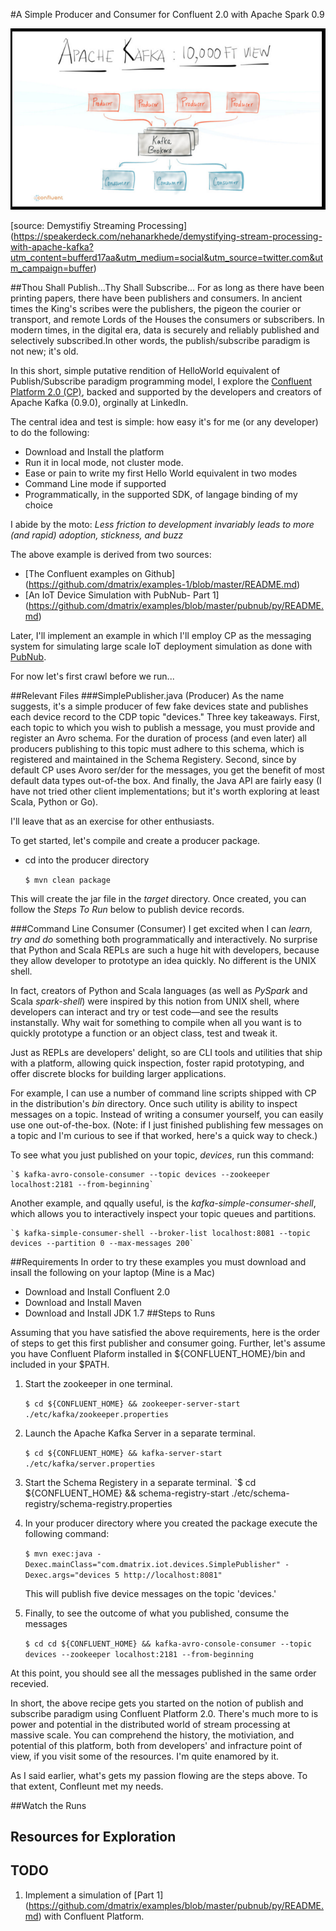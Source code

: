 #A Simple Producer and Consumer for Confluent 2.0 with Apache Spark 0.9

![](images/confluent.png)

[source: Demystifiy Streaming Processing] (https://speakerdeck.com/nehanarkhede/demystifying-stream-processing-with-apache-kafka?utm_content=bufferd17aa&utm_medium=social&utm_source=twitter.com&utm_campaign=buffer)

##Thou Shall Publish...Thy Shall Subscribe...
For as long as there have been printing papers, there have been publishers and consumers. 
In ancient times the King's scribes were the publishers, the pigeon the courier or transport, and remote Lords of the Houses the consumers or subscribers. In modern times, in the digital era, data is securely and reliably published and selectively subscribed.In other words, the publish/subscribe paradigm is not new; it's old.

In this short, simple putative rendition of HelloWorld equivalent of Publish/Subscribe paradigm programming model, I explore the 
[Confluent Platform 2.0 (CP)](http://confluent.io), backed and supported by the developers and creators of Apache Kafka (0.9.0), orginally at LinkedIn.

The central idea and test is simple: how easy it's for me (or any developer) to do the following:
- Download and Install the platform
- Run it in local mode, not cluster mode.
- Ease or pain to write my first Hello World equivalent in two modes
- Command Line mode if supported
- Programmatically, in the supported SDK, of langage binding of my choice

I abide by the moto: *Less friction to development invariably leads to more (and rapid) adoption, stickness, and buzz*

The above example is derived from two sources:
- [The Confluent examples on Github] (https://github.com/dmatrix/examples-1/blob/master/README.md)
- [An IoT Device Simulation with PubNub- Part 1] (https://github.com/dmatrix/examples/blob/master/pubnub/py/README.md)

Later, I'll implement an example in which I'll employ CP as the messaging system for simulating large scale IoT deployment simulation as done with [PubNub](https://www.linkedin.com/pulse/pubnub-integration-apache-spark-influxdb-simulation-iot-damji).

For now let's first crawl before we run...

##Relevant Files
###SimplePublisher.java (Producer)
As the name suggests, it's a simple producer of few fake devices state and publishes each device record to the CDP topic "devices." Three key takeaways. First, each topic to which you wish to publish a message, you must provide and register an Avro schema. For the duration of process (and even later) all producers publishing to this topic must adhere to this schema, which is registered and maintained in the Schema Registery. Second, since by default CP uses Avoro ser/der for the messages, you get the benefit of most default data types out-of-the box. And finally, the Java API are fairly easy (I have not tried other client implementations; but it's worth exploring at least Scala, Python or Go).

I'll leave that as an exercise for other enthusiasts. 

To get started, let's compile and create a producer package. 

- cd into the producer directory

	`$ mvn clean package`

This will create the jar file in the *target* directory. Once created, you can follow the *Steps To Run* below to publish device records.

###Command Line Consumer (Consumer)
I get excited when I can *learn, try and do* something both programmatically and interactively. No surprise that Python and Scala REPLs are such a huge hit with developers, because they allow developer to prototype an idea quickly. No different is the UNIX shell. 

In fact, creators of Python and Scala languages (as well as *PySpark* and Scala *spark-shell*) were inspired by this notion from UNIX shell, where developers can interact and try or test code—and see the results instanstally. Why wait for something to compile when all you want is to quickly prototype a function or an object class, test and tweak it.

Just as REPLs are developers' delight, so are CLI tools and utilities that ship with a platform, allowing quick inspection, foster rapid prototyping, and offer discrete blocks for building larger applications.

For example, I can use a number of command line scripts shipped with CP in the distribution's *bin* directory. Once such utility is ability to inspect messages on a topic. Instead of writing a consumer yourself, you can easily use one out-of-the-box. 
(Note: if I just finished publishing few messages on a topic and I'm curious to see if that worked, here's a quick way to check.)

To see what you just published on your topic, *devices*, run this command:

	`$ kafka-avro-console-consumer --topic devices --zookeeper localhost:2181 --from-beginning`

Another example, and qqually useful, is the *kafka-simple-consumer-shell*, which allows you to interactively inspect your topic queues and partitions.

	`$ kafka-simple-consumer-shell --broker-list localhost:8081 --topic devices --partition 0 --max-messages 200`

##Requirements
In order to try these examples you must download and insall the following on your laptop (Mine is a Mac)
- Download and Install Confluent 2.0
- Download and Install Maven
- Download and Install JDK 1.7
##Steps to Runs

Assuming that you have satisfied the above requirements, here is the order of steps to get this first publisher and consumer 
going. Further, let's assume you have Confluent Plaform installed in ${CONFLUENT_HOME}/bin and included in your $PATH.

1. Start the zookeeper in one terminal.

	`$ cd ${CONFLUENT_HOME} && zookeeper-server-start ./etc/kafka/zookeeper.properties`

2. Launch the Apache Kafka Server in a separate terminal.

	`$ cd ${CONFLUENT_HOME} && kafka-server-start ./etc/kafka/server.properties`

3. Start the Schema Registery in a separate terminal. 
	`$ cd ${CONFLUENT_HOME} && schema-registry-start ./etc/schema-registry/schema-registry.properties

4. In your producer directory where you created the package execute the following command:

	`$ mvn exec:java -Dexec.mainClass="com.dmatrix.iot.devices.SimplePublisher" -Dexec.args="devices 5 http://localhost:8081"`

	This will publish five device messages on the topic 'devices.'

5. Finally, to see the outcome of what you published, consume the messages 

	`$ cd cd ${CONFLUENT_HOME} && kafka-avro-console-consumer --topic devices --zookeeper localhost:2181 --from-beginning`

At this point, you should see all the messages published in the same order recevied. 

In short, the above recipe gets you started on the notion of publish and subscribe paradigm using Confluent Platform 2.0. There's much more to is power and potential in the distributed world of stream processing at massive scale. You can comprehend the history, the motiviation, and potential of this platform, both from developers' and infracture point of view, if you visit some of the resources. I'm quite enamored by it. 

As I said earlier, what's gets my passion flowing are the steps above. To that extent, Confleunt met my needs. 

##Watch the Runs
## Resources for Exploration
## TODO
1. Implement a simulation of [Part 1] (https://github.com/dmatrix/examples/blob/master/pubnub/py/README.md) with Confluent Platform. 
